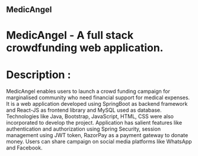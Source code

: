 ## MedicAngel
# MedicAngel - A full stack crowdfunding web application.

# Description : 
MedicAngel enables users to launch a crowd funding campaign for marginalised community who need financial support for medical expenses. It is a web application developed using SpringBoot as backend framework and React-JS as frontend library and MySQL used as database. Technologies like Java, Bootstrap, JavaScript, HTML, CSS were also incorporated to develop the project. Application has salient features like authentication and authorization using Spring Security, session management using JWT token, RazorPay as a payment gateway to donate money. Users can share campaign on social media platforms like WhatsApp and Facebook.
